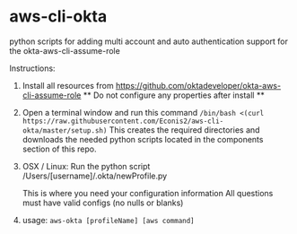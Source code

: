 # aws-cli-okta
python scripts for adding multi account and auto authentication support for the okta-aws-cli-assume-role

Instructions:

1) Install all resources from https://github.com/oktadeveloper/okta-aws-cli-assume-role
  ** Do not configure any properties after install **
  
2) Open a terminal window and run this command ```/bin/bash <(curl https://raw.githubusercontent.com/Econis2/aws-cli-okta/master/setup.sh)```
This creates the required directories and downloads the needed python scripts located in the components section of this repo.

3) OSX / Linux:
    Run the python script /Users/[username]/.okta/newProfile.py
    
    This is where you need your configuration information 
    All questions must have valid configs (no nulls or blanks)
 
4) usage: ```aws-okta [profileName] [aws command]```
